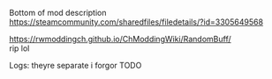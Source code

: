 Bottom of mod description  
https://steamcommunity.com/sharedfiles/filedetails/?id=3305649568

https://rwmoddingch.github.io/ChModdingWiki/RandomBuff/  
rip lol

Logs: theyre separate i forgor TODO